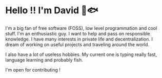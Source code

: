# Hello !! I'm David 🐸🐟

I'm a big fan of free software (FOSS), low level programmation and cool stuff. I'm an enthusiastic guy. I want to help and pass on responsible knowledge. I have many interests in private life and decentralization. I dream of working on useful projects and traveling around the world.

I also have a lot of useless hobbies.
My current one is typing really fast, language learning and probably fish.

I'm open for contributing !


